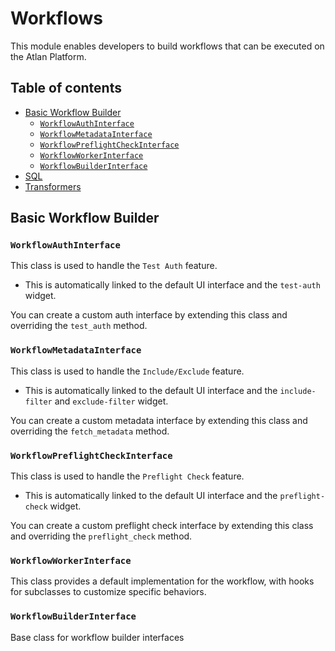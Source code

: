 # Workflows

This module enables developers to build workflows that can be executed on the Atlan Platform.

## Table of contents
- [Basic Workflow Builder](#basic-workflow-builder)
    - [`WorkflowAuthInterface`](#workflowauthinterface)
    - [`WorkflowMetadataInterface`](#workflowmetadatainterface)
    - [`WorkflowPreflightCheckInterface`](#workflowpreflightcheckinterface)
    - [`WorkflowWorkerInterface`](#workflowworkerinterface)
    - [`WorkflowBuilderInterface`](#workflowbuilderinterface)
- [SQL](./sql/README.md)
- [Transformers](./transformers/README.md)

## Basic Workflow Builder

### `WorkflowAuthInterface`
This class is used to handle the `Test Auth` feature.
- This is automatically linked to the default UI interface and the `test-auth` widget.

You can create a custom auth interface by extending this class and overriding the `test_auth` method.


### `WorkflowMetadataInterface`
This class is used to handle the `Include/Exclude` feature.
- This is automatically linked to the default UI interface and the `include-filter` and `exclude-filter` widget.

You can create a custom metadata interface by extending this class and overriding the `fetch_metadata` method.


### `WorkflowPreflightCheckInterface`
This class is used to handle the `Preflight Check` feature.
- This is automatically linked to the default UI interface and the `preflight-check` widget.

You can create a custom preflight check interface by extending this class and overriding the `preflight_check` method.


### `WorkflowWorkerInterface`
This class provides a default implementation for the workflow, with hooks for subclasses to customize specific behaviors.


### `WorkflowBuilderInterface`
Base class for workflow builder interfaces